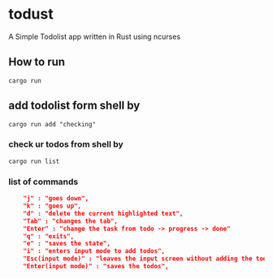 # todust
A Simple Todolist app written in Rust using ncurses

## How to run
```shell
cargo run
```

## add todolist form shell by
```shell
cargo run add "checking"
```

### check ur todos from shell by
```
cargo run list
```

### list of commands
```json
    "j" : "goes down",
    "k" : "goes up",
    "d" : "delete the current highlighted text",
    "Tab" : "changes the tab",
    "Enter" : "change the task from todo -> progress -> done"
    "q" : "exits",
    "e" : "saves the state",
    "i" : "enters input mode to add todos",
    "Esc(input mode)" : "leaves the input screen without adding the todo",
    "Enter(input mode)" : "saves the todos",

```